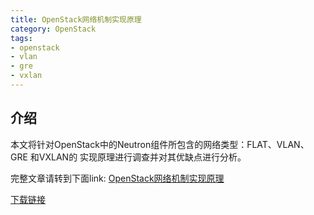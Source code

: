 ```yaml
---
title: OpenStack网络机制实现原理
category: OpenStack
tags:
- openstack
- vlan
- gre
- vxlan
---
```


## 介绍

本文将针对OpenStack中的Neutron组件所包含的网络类型：FLAT、VLAN、GRE 和VXLAN的
实现原理进行调查并对其优缺点进行分析。

<!--more-->

完整文章请转到下面link:
[OpenStack网络机制实现原理](https://github.com/kulong0105/kulong0105.github.io/blob/master/documents/OpenStack%E7%BD%91%E7%BB%9C%E6%9C%BA%E5%88%B6%E5%AE%9E%E7%8E%B0%E5%8E%9F%E7%90%86.pdf)

[下载链接](https://github.com/kulong0105/kulong0105.github.io/raw/master/documents/OpenStack%E7%BD%91%E7%BB%9C%E6%9C%BA%E5%88%B6%E5%AE%9E%E7%8E%B0%E5%8E%9F%E7%90%86.pdf)
